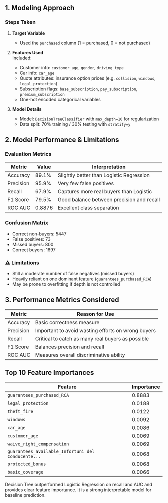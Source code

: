 ## 1. Modeling Approach

### Steps Taken

1. **Target Variable**  
   - Used the `purchased` column (1 = purchased, 0 = not purchased)

2. **Features Used**  
   Included:
   - Customer info: `customer_age`, `gender`, `driving_type`
   - Car info: `car_age`
   - Quote attributes: insurance option prices (e.g. `collision`, `windows`, `legal_protection`)
   - Subscription flags: `base_subscription`, `pay_subscription`, `premium_subscription`
   - One-hot encoded categorical variables

3. **Model Details**
   - Model: `DecisionTreeClassifier` with `max_depth=10` for regularization
   - Data split: 70% training / 30% testing with `stratify=y`

## 2. Model Performance & Limitations

### Evaluation Metrics

| Metric        | Value   | Interpretation                             |
|---------------|---------|---------------------------------------------|
| Accuracy      | 89.1%   | Slightly better than Logistic Regression     |
| Precision     | 95.9%   | Very few false positives                    |
| Recall        | 67.9%   | Captures more real buyers than Logistic     |
| F1 Score      | 79.5%   | Good balance between precision and recall   |
| ROC AUC       | 0.8876  | Excellent class separation                  |

### Confusion Matrix

- Correct non-buyers: 5447
- False positives: 73
- Missed buyers: 800
- Correct buyers: 1697

### ⚠️ Limitations
- Still a moderate number of false negatives (missed buyers)
- Heavily reliant on one dominant feature (`guarantees_purchased_RCA`)
- May be prone to overfitting if depth is not controlled

## 3. Performance Metrics Considered

| Metric     | Reason for Use                                          |
|------------|----------------------------------------------------------|
| Accuracy   | Basic correctness measure                                |
| Precision  | Important to avoid wasting efforts on wrong buyers       |
| Recall     | Critical to catch as many real buyers as possible        |
| F1 Score   | Balances precision and recall                            |
| ROC AUC    | Measures overall discriminative ability                  |

## Top 10 Feature Importances

| Feature                                               | Importance |
|-------------------------------------------------------|------------|
| `guarantees_purchased_RCA`                            | 0.8883     |
| `legal_protection`                                    | 0.0188     |
| `theft_fire`                                          | 0.0122     |
| `windows`                                             | 0.0092     |
| `car_age`                                             | 0.0086     |
| `customer_age`                                        | 0.0069     |
| `waive_right_compensation`                            | 0.0069     |
| `guarantees_available_Infortuni del Conducente...`    | 0.0068     |
| `protected_bonus`                                     | 0.0068     |
| `basic_coverage`                                      | 0.0066     |


Decision Tree outperformed Logistic Regression on recall and AUC and provides clear feature importance. It is a strong interpretable model for baseline prediction.

